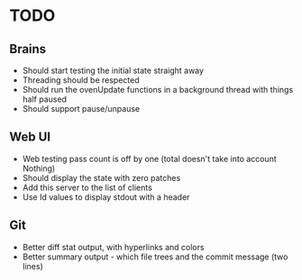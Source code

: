 # TODO

## Brains

* Should start testing the initial state straight away
* Threading should be respected
* Should run the ovenUpdate functions in a background thread with things half paused
* Should support pause/unpause

## Web UI

* Web testing pass count is off by one (total doesn't take into account Nothing)
* Should display the state with zero patches
* Add this server to the list of clients
* Use Id values to display stdout with a header

## Git

* Better diff stat output, with hyperlinks and colors
* Better summary output - which file trees and the commit message (two lines)
